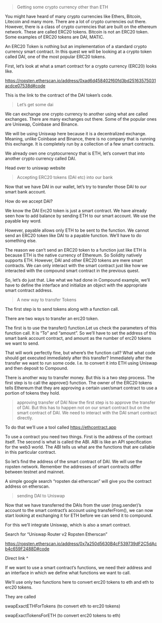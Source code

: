 > Getting some crypto currency other than ETH

You might have heard of many crypto currencies like Ethers, Bitcoin, Litecoin and many more. There are a lot of crypto currencies out there. However, there is a class of crypto currencies that are built on the ethereum network. These are called ERC20 tokens. Bitcoin is not an ERC20 token. Some examples of ERC20 tokens are DAI, MATIC.

An ERC20 Token is nothing but an implementation of a standard crypto currency smart contract. In this quest we will be looking at a crypto token called DAI, one of the most popular ERC20 tokens.

First, let’s look at what a smart contract for a crypto currency (ERC20) looks like.

https://ropsten.etherscan.io/address/0xad6d458402f60fd3bd25163575031acdce07538d#code

This is the link to the contract of the DAI token’s code.

> Let’s get some dai

We can exchange one crypto currency to another using what are called exchanges. There are many exchanges out there. Some of the popular ones are Uniswap, Coinbase and Binance.

We will be using Uniswap here because it is a decentralized exchange. Meaning, unlike Coinbase and Binance, there is no company that is running this exchange. It is completely run by a collection of a few smart contracts.

We already own one cryptocurrency that is ETH, let’s convert that into another crypto currency called DAI.

Head over to uniswap website



> Accepting ERC20 tokens (DAI etc) into our bank

Now that we have DAI in our wallet, let’s try to transfer those DAI to our smart bank account.

How do we accept DAI?

We know the DAI Erc20 token is just a smart contract. We have already seen how to add balance by sending ETH to our smart account. We use the payable key word.

However, payable allows only ETH to be sent to the function. We cannot send an ERC20 token like DAI to a payable function. We’ll have to do something else.

The reason we can’t send an ERC20 token to a function just like ETH is because ETH is the native currency of Ethereum. So Solidity natively supports ETH. However, DAI and other ERC20 tokens are mere smart contracts. We can only interact with the smart contract just like how we interacted with the compound smart contract in the previous quest.

So, let’s do just that. Like what we had done in Compound example, we’ll have to define the interface and initialize an object with the appropriate smart contract address.

> A new way to transfer Tokens

The first step is to send tokens along with a function call.

There are two ways to transfer an erc20 token.

The first is to use the transfer() function.Let us check the parameters of this function call. It is “To” and “amount”. So we’ll have to set the address of this smart bank account contract, and amount as the number of erc20 tokens we want to send.

That will work perfectly fine, but where’s the function call? What what code should get executed immediately after this transfer? Immediately after the transfer we want to run some code. I.e. to convert it into ETH using Uniswap and then deposit to Compound.

There is another way to transfer money. But this is a two step process. The first step is to call the approve() function. The owner of the ERC20 tokens tells Ethereum that they are approving a certain user/smart contract to use a portion of tokens they hold.


 
> approving transfer of DAI
Now the first step is to approve the transfer of DAI. But this has to happen not on our smart contract but on the smart contract of DAI. We need to interact with the DAI smart contract directly.

To do that we’ll use a tool called https://ethcontract.app

To use a contract you need two things. First is the address of the contract itself. The second is what is called the ABI. ABI is like an API specification for the web3 world. The ABI tells us what are the functions that are callable in this particular contract.

So let’s find the address of the smart contract of DAI. We will use the ropsten network. Remember the addresses of smart contracts differ between testnet and mainnet.

A simple google search “ropsten dai etherscan” will give you the contract address on etherscan.


> sending DAI to Uniswap

Now that we have transferred the DAIs from the user (msg.sender)’s account to the smart contract’s account using transferFrom(), we can now start looking at exchanging it for ETH before we can send it to compound.

For this we’ll integrate Uniswap, which is also a smart contract.

Search for “Uniswap Router v2 Ropsten Etherscan”

https://ropsten.etherscan.io/address/0x7a250d5630B4cF539739dF2C5dAcb4c659F2488D#code

Direct link ^

If we want to use a smart contract’s functions, we need their address and an interface in which we define what functions we want to call.

We’ll use only two functions here to convert erc20 tokens to eth and eth to erc20 tokens.

They are called

swapExactETHForTokens (to convert eth to erc20 tokens)

swapExactTokensForETH (to convert erc20 tokens to eth)
